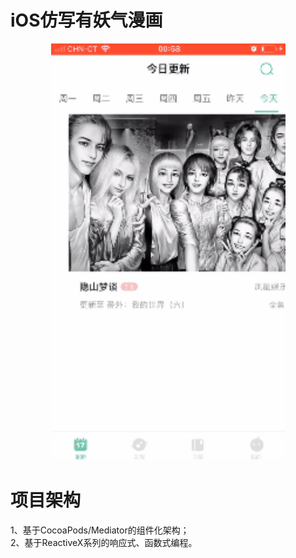 # iOS仿写有妖气漫画

<p align="center">
  <img width="375" height="667" src="Snapshot/today.gif"/>
</p>

# 项目架构

1、基于CocoaPods/Mediator的组件化架构；</br>
2、基于ReactiveX系列的响应式、函数式编程。
